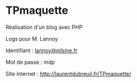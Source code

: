 TPmaquette
==========

Réalisation d'un blog avec PHP

Logs pour M. Lannoy

Identifiant : lannoy@nilsine.fr

Mot de passe : mdp

Site internet : http://laurentdubreuil.fr/TPmaquette/

